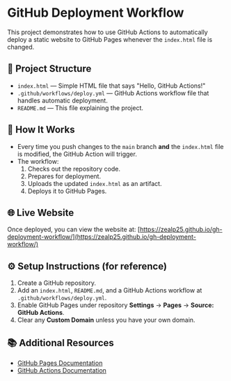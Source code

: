 # GitHub Deployment Workflow

This project demonstrates how to use GitHub Actions to automatically deploy a static website to GitHub Pages whenever the `index.html` file is changed.

## 📄 Project Structure

- `index.html` — Simple HTML file that says "Hello, GitHub Actions!"
- `.github/workflows/deploy.yml` — GitHub Actions workflow file that handles automatic deployment.
- `README.md` — This file explaining the project.

## 🚀 How It Works

- Every time you push changes to the `main` branch **and** the `index.html` file is modified, the GitHub Action will trigger.
- The workflow:
  1. Checks out the repository code.
  2. Prepares for deployment.
  3. Uploads the updated `index.html` as an artifact.
  4. Deploys it to GitHub Pages.

## 🌐 Live Website

Once deployed, you can view the website at: [https://zealp25.github.io/gh-deployment-workflow/](https://zealp25.github.io/gh-deployment-workflow/)

## ⚙️ Setup Instructions (for reference)

1. Create a GitHub repository.
2. Add an `index.html`, `README.md`, and a GitHub Actions workflow at `.github/workflows/deploy.yml`.
3. Enable GitHub Pages under repository **Settings** → **Pages** → **Source: GitHub Actions**.
4. Clear any **Custom Domain** unless you have your own domain.

## 📚 Additional Resources

- [GitHub Pages Documentation](https://docs.github.com/en/pages)
- [GitHub Actions Documentation](https://docs.github.com/en/actions)
